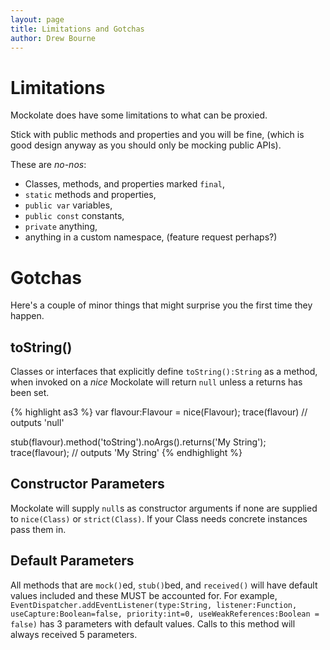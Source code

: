 ```yaml
---
layout: page
title: Limitations and Gotchas
author: Drew Bourne
---
```


# Limitations

Mockolate does have some limitations to what can be proxied. 

Stick with public methods and properties and you will be fine, (which is good design anyway as you should only be mocking public APIs). 

These are _no-nos_:

- Classes, methods, and properties marked `final`,
- `static` methods and properties,
- `public var` variables,
- `public const` constants,
- `private` anything,
- anything in a custom namespace, (feature request perhaps?)

# Gotchas

Here's a couple of minor things that might surprise you the first time they happen.

## toString()

Classes or interfaces that explicitly define `toString():String` as a method, when invoked on a _nice_ Mockolate will return `null` unless a returns has been set.

{% highlight as3 %}
var flavour:Flavour = nice(Flavour);
trace(flavour) 
// outputs 'null'

stub(flavour).method('toString').noArgs().returns('My String');
trace(flavour);
// outputs 'My String'
{% endhighlight %}

## Constructor Parameters

Mockolate will supply `null`s as constructor arguments if none are supplied to `nice(Class)` or `strict(Class)`. If your Class needs concrete instances pass them in.

## Default Parameters

All methods that are `mock()`ed, `stub()`bed, and `received()` will have default values included and these MUST be accounted for. For example, `EventDispatcher.addEventListener(type:String, listener:Function, useCapture:Boolean=false, priority:int=0, useWeakReferences:Boolean = false)` has 3 parameters with default values. Calls to this method will always received 5 parameters.










